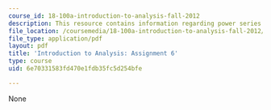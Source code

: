 ```yaml
---
course_id: 18-100a-introduction-to-analysis-fall-2012
description: This resource contains information regarding power series.
file_location: /coursemedia/18-100a-introduction-to-analysis-fall-2012/6e70331583fd470e1fdb35fc5d254bfe_MIT18_100AF12_Assign_6.pdf
file_type: application/pdf
layout: pdf
title: 'Introduction to Analysis: Assignment 6'
type: course
uid: 6e70331583fd470e1fdb35fc5d254bfe

---
```

None